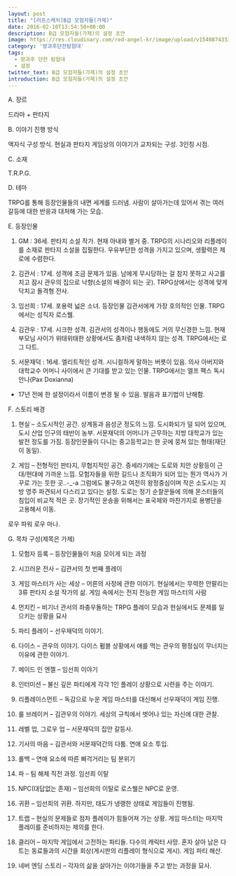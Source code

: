 ```yaml
---
layout: post
title: "[러프스케치]B급 모험자들(가제)"
date: 2016-02-10T13:54:50+00:00
description: B급 모험자들(가제)의 설정 초안
image: https://res.cloudinary.com/red-angel-kr/image/upload/v1540874333/blog_img/after_dungeon.jpg  
category: '방과후던전탐험대'  
tags:
  - 방과후 던전 탐험대
  - 설정
twitter_text: B급 모험자들(가제)의 설정 초안
introduction: B급 모험자들(가제)의 설정 초안
---
```


A. 장르
  
드라마 + 판타지 

B. 이야기 진행 방식
  
액자식 구성 방식. 현실과 판타지 게임상의 이야기가 교차되는 구성. 3인칭 시점.

C. 소재
  
T.R.P.G.

D. 테마
  
TRPG를 통해 등장인물들의 내면 세계를 드러냄. 사람이 살아가는데 있어서 겪는 여러 갈등에 대한 반응과 대처해 가는 모습.

E. 등장인물
  
1. GM : 36세. 판타지 소설 작가. 현재 아내와 별거 중. TRPG의 시나리오와 리플레이를 소재로 판타지 소설을 집필한다. 우유부단한 성격을 가지고 있으며, 생활력은 제로에 수렴한다.

2. 김관서 : 17세. 성격에 조금 문제가 있음. 남에게 무시당하는 걸 참지 못하고 사고를 치고 잠시 관우의 집으로 낙향(소설의 배경이 되는 곳). TRPG상에서는 성격에 맞게 닥치고 돌격형 전사.

3. 임선희 : 17세. 포용력 넓은 소녀. 등장인물 김관서에게 가장 호의적인 인물. TRPG에서는 성직자 로스웰.

4. 김관우 : 17세. 시크한 성격. 김관서의 성격이나 행동에도 거의 무신경한 느낌. 현재 부모님 사이가 위태위태한 상황에서도 좀처럼 내색하지 않는 성격. TRPG에서는 로그 다트.

5. 서문재덕 : 16세. 엘리트적인 성격. 시니컬하게 말하는 버릇이 있음. 의사 아버지와 대학교수 어머니 사이에서 큰 기대를 받고 있는 인물. TRPG에서는 엘프 팩스 독시안나(Pax Doxianna)
  
* 17년 전에 한 설정이라서 이름이 변경 될 수 있음. 발음과 표기법이 난해함.

F. 스토리 배경
  
1. 현실 &#8211; 소도시적인 공간. 상계동과 음성군 정도의 느낌. 도시화되가 덜 되어 있으며, 도시 산업 인구의 태반이 농부. 서문재덕의 어머니가 근무하는 지방 대학교가 있는 발전 정도를 가짐. 등장인문들이 다니는 중고등학교는 한 곳에 뭉쳐 있는 형태(재단이 동일). 

2. 게임 &#8211; 전형적인 판타지, 무협지적인 공간. 중세라기에는 도로와 치안 상황등이 근대/현대에 가까운 느낌. 모험자들을 위한 길드나 조직화가 되어 있는 뭔가 역사가 거꾸로 가는 듯한 곳..-_-a 그럼에도 불구하고 여전히 왕정중심이며 작은 소도시는 지방 영주 파견되서 다스리고 있다는 설정. 도로는 정기 순찰꾼들에 의해 몬스터들의 침입이 비교적 적은 곳. 장기적인 운송을 위해서는 표국제와 마찬가지로 용병단을 고용해서 이동.
  
로우 파워 로우 마나.

G. 목차 구성(제목은 가제)
  
1. 모험자 등록 &#8211; 등장인물들이 처음 모이게 되는 과정

2. 시끄러운 전사 &#8211; 김관서의 첫 번째 플레이

3. 게임 마스터가 사는 세상 &#8211; 어른의 사정에 관한 이야기. 현실에서는 무력한 안팔리는 3류 판타지 소설 작가의 삶. 게임 속에서는 전지 전능한 게임 마스터의 사람

4. 먼치킨 &#8211; 비기너 관서의 좌충우돌하는 TRPG 플레이 모습과 현실에서도 문제를 일으키는 상황을 묘사

5. 파티 플레이 &#8211; 선우재덕의 이야기.

6. 다이스 &#8211; 관우의 이야기. 다이스 펌블 상황에서 애를 먹는 관우의 평정심이 무너지는 이유에 관한 이야기.

7. 메이드 인 엔젤 &#8211; 임선희 이야기

8. 인터미션 &#8211; 불신 깊은 파티에게 각각 1인 플레이 상황으로 시련을 주는 이야기.

9. 리플레이스먼트 &#8211; 독감으로 누운 게임 마스터를 대신해서 선우재덕이 게임 진행. 

10. 룰 브레이커 &#8211; 김관우의 이야기. 세상의 규칙에서 벗어나 있는 자신에 대한 관찰.

11. 레벨 업, 그로우 업 &#8211; 서문재덕의 집안 갈등사. 

12. 기사의 마음 &#8211; 김관서와 서문재덕간의 다툼. 연애 요소 투입.

13. 롤백 &#8211; 연애 요소에 따른 삐걱거리는 팀 분위기

14. 파 &#8211; 팀 해체 직전 과정. 임선희 이탈

15. NPC(대답없는 존재) &#8211; 임선희의 이탈로 로스웰은 NPC로 운영.

16. 귀환 &#8211; 임선희의 귀환. 하지만, 태도가 냉랭한 상태로 게임들이 진행됨.

17. 트랩 &#8211; 현실의 문제들로 점차 플레이가 힘들어져 가는 상황. 게임 마스터는 마지막 플레이를 준비하자는 제의를 한다.

18. 클리어 &#8211; 마지막 게임에서 고전하는 파티들. 다수의 캐릭터 사망. 혼자 살아 남은 다트는 동료들과의 시간을 회상(게시판의 리플레이 형식으로 게시). 게임 파티 해산.

19. 네버 엔딩 스토리 &#8211; 각자의 삶을 살아가는 이야기들을 주고 받는 과정을 묘사.
